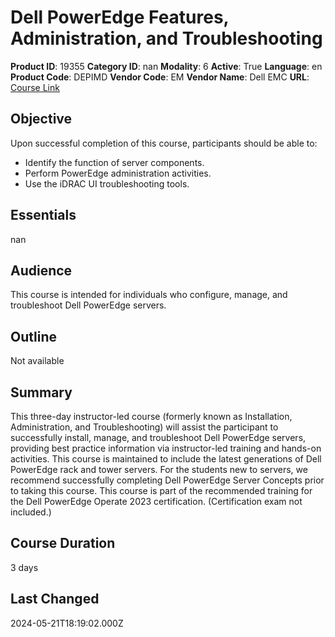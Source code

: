 # Dell PowerEdge Features, Administration, and Troubleshooting

**Product ID**: 19355
**Category ID**: nan
**Modality**: 6
**Active**: True
**Language**: en
**Product Code**: DEPIMD
**Vendor Code**: EM
**Vendor Name**: Dell EMC
**URL**: [Course Link](https://www.fastlaneus.com/course/emc-depimd)

## Objective
Upon successful completion of this course, participants should be able to:



- Identify the function of server components.
- Perform PowerEdge administration activities.
- Use the iDRAC UI troubleshooting tools.

## Essentials
nan

## Audience
This course is intended for individuals who configure, manage, and troubleshoot Dell PowerEdge servers.

## Outline
Not available

## Summary
This three-day instructor-led course (formerly known as Installation, Administration, and Troubleshooting) will assist the participant to successfully install, manage, and troubleshoot Dell PowerEdge servers, providing best practice information via instructor-led training and hands-on activities. This course is maintained to include the latest generations of Dell PowerEdge rack and tower servers. For the students new to servers, we recommend successfully completing Dell PowerEdge Server Concepts prior to taking this course. This course is part of the recommended training for the Dell PowerEdge Operate 2023 certification. (Certification exam not included.)

## Course Duration
3 days

## Last Changed
2024-05-21T18:19:02.000Z

